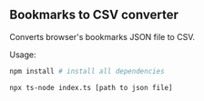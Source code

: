 ## Bookmarks to CSV converter

Converts browser's bookmarks JSON file to CSV.

Usage:

```bash
npm install # install all dependencies

npx ts-node index.ts [path to json file]
```
